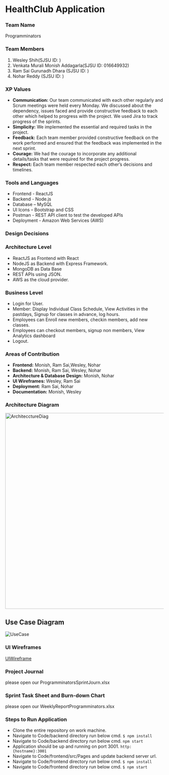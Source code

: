
# HealthClub Application

### Team Name
Programminators

### Team Members
1. Wesley Shih(SJSU ID: )
2. Venkata Murali Monish Addagarla(SJSU ID: 016649932)
3. Ram Sai Gurunadh Dhara (SJSU ID: )
4. Nohar Reddy (SJSU ID: )

### XP Values
- **Communication:**  Our team communicated with each other regularly and Scrum meetings were held every Monday. We discussed about the dependency, issues faced and provide constructive feedback to each other which helped to progress with the project. We used Jira to track progress of the sprints.
- **Simplicity:** We implemented the essential and required tasks in the project.
- **Feedback:** Each team member provided constructive feedback on the work performed and ensured that the feedback was implemented in the next sprint.
- **Courage:** We had the courage to incorporate any additional details/tasks that were required for the project progress.
- **Respect:** Each team member respected each other’s decisions and timelines.

### Tools and Languages
- Frontend - ReactJS
- Backend - Node.js
- Database – MySQL
- UI Icons – Bootstrap and CSS
- Postman - REST API client to test the developed APIs
- Deployment - Amazon Web Services (AWS)

### Design Decisions

### Architecture Level
- ReactJS as Frontend with React
- NodeJS as Backend with Express Framework.
- MongoDB as Data Base
- REST APIs using JSON.
- AWS as the cloud provider.

### Business Level 
- Login for User.
- Member: Display Individual Class Schedule, View Activities in the pastdays, Signup for classes in  advance, log hours.
- Employees can Enroll new members, checkin members, add new classes.
- Employees can checkout members, signup non members, View Analytics dashboard
- Logout.

### Areas of Contribution
- **Frontend:** Monish, Ram Sai,Wesley, Nohar
- **Backend:** Monish, Ram Sai, Wesley, Nohar
- **Architecture & Database Design:** Monish, Nohar
- **UI Wireframes:** Wesley, Ram Sai
- **Deployment:** Ram Sai, Nohar
- **Documentation:** Monish, Wesley


### Architecture Diagram
<img width="622" alt="ArchitecctureDiag" src="https://github.com/NoharGurrala/Test_202_1/assets/10120704/cc080973-2613-4a8c-aaed-94abc33be66b">


## Use Case Diagram
![UseCase](https://github.com/NoharGurrala/Test_202_1/assets/10120704/646a61af-26db-4fe3-ad4f-4cd0b81b1c21)


### UI Wireframes
[UIWireframe](https://github.com/NoharGurrala/Test_202_1/assets/10120704/3be7c06b-b7ee-4f70-a332-2c8759fdd745)


### Project Journal
please open our ProgramminatorsSprintJourn.xlsx


### Sprint Task Sheet and Burn-down Chart
please open our WeeklyReportProgramminators.xlsx



### Steps to Run Application
- Clone the entire repository on work machine.
- Navigate to Code/backend directory run below cmd.
```$ npm install```
- Navigate to Code/backend directory run below cmd.
```npm start```
- Application should be up and running on port 3001.
```http:{hostname}:3001```
- Navigate to Code/frontend/src/Pages and update backend server url.
- Navigate to Code/frontend directory run below cmd.
```$ npm install```
- Navigate to Code/frontend directory run below cmd.
```$ npm start``` 







